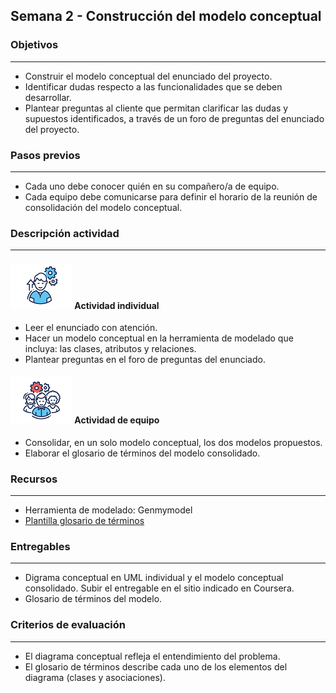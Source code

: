 
## Semana 2 - Construcción del modelo conceptual

### Objetivos

---
* Construir el modelo conceptual del enunciado del proyecto. 
* Identificar dudas respecto a las funcionalidades que se deben desarrollar. 
* Plantear preguntas al cliente que permitan clarificar las dudas y supuestos identificados, a través de un foro de preguntas del enunciado del proyecto. 

### Pasos previos

---
* Cada uno debe conocer quién en su compañero/a de equipo.
* Cada equipo debe comunicarse para definir el horario de la reunión de consolidación del modelo conceptual. 

### Descripción actividad

---
#### ![](./../../assets/images/individuo.png) Actividad individual

* Leer el enunciado con atención. 
* Hacer un modelo conceptual en la herramienta de modelado que incluya: las clases, atributos y relaciones. 
* Plantear  preguntas en el foro de preguntas del enunciado. 

#### ![](./../../assets/images/grupo.png) Actividad de equipo

* Consolidar, en un solo modelo conceptual, los dos modelos propuestos.  
* Elaborar el glosario de términos del modelo consolidado. 


### Recursos 

---
* Herramienta de modelado: Genmymodel 
* [Plantilla glosario de términos](MT1PEA-FM-Glosario.md) 

### Entregables

---
* Digrama conceptual en UML individual y el modelo conceptual consolidado. Subir el entregable en el sitio indicado en Coursera.
* Glosario de términos del modelo.  

### Criterios de evaluación

---

* El diagrama conceptual refleja el entendimiento del problema.
* El glosario de términos describe cada uno de los elementos del diagrama (clases y asociaciones).
